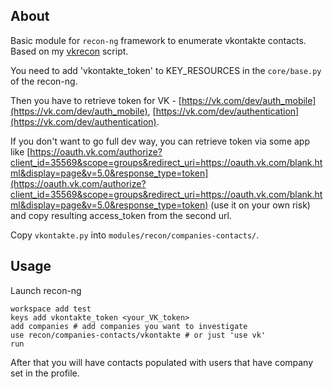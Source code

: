 ## About

Basic module for `recon-ng` framework to enumerate vkontakte contacts. Based on my [vkrecon](https://github.com/lctrcl/vkrecon) script.

You need to add 'vkontakte_token' to KEY_RESOURCES in the `core/base.py` of the recon-ng.

Then you have to retrieve token for VK - [https://vk.com/dev/auth_mobile](https://vk.com/dev/auth_mobile), [https://vk.com/dev/authentication](https://vk.com/dev/authentication). 

If you don't want to go full dev way, you can retrieve token via some app like [https://oauth.vk.com/authorize?client_id=35569&scope=groups&redirect_uri=https://oauth.vk.com/blank.html&display=page&v=5.0&response_type=token](https://oauth.vk.com/authorize?client_id=35569&scope=groups&redirect_uri=https://oauth.vk.com/blank.html&display=page&v=5.0&response_type=token) (use it on your own risk) and copy resulting access_token from the second url.

Copy `vkontakte.py` into `modules/recon/companies-contacts/`.

## Usage

Launch recon-ng

    workspace add test
    keys add vkontakte_token <your_VK_token>
    add companies # add companies you want to investigate
    use recon/companies-contacts/vkontakte # or just 'use vk'
    run

After that you will have contacts populated with users that have company set in the profile.

